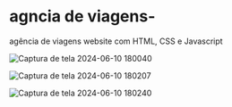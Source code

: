 # agncia de viagens-
agência de viagens website com  HTML, CSS e Javascript


![Captura de tela 2024-06-10 180040](https://github.com/derbassomar/ag-ncia-de-viagens-/assets/148890555/eb0e9ce3-aaf2-4f04-b164-29a1a1b276d4)

![Captura de tela 2024-06-10 180207](https://github.com/derbassomar/ag-ncia-de-viagens-/assets/148890555/4f22c383-8741-44a7-8ed4-3e9ad4c48811)

![Captura de tela 2024-06-10 180240](https://github.com/derbassomar/ag-ncia-de-viagens-/assets/148890555/d1426276-4668-4800-9b7b-b0a43145c942)
